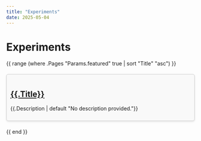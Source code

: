 ```yaml
---
title: "Experiments"
date: 2025-05-04
---
```


# Experiments

<style>
.experiment-grid { display: grid; grid-template-columns: repeat(auto-fill, minmax(300px, 1fr)); gap: 20px; }
.experiment-card { border: 1px solid #ccc; padding: 10px; border-radius: 5px; background-color: #f9f9f9; box-shadow: 0 2px 5px rgba(0,0,0,0.1); }
</style>

<div class="experiment-grid">
{{ range (where .Pages "Params.featured" true | sort "Title" "asc") }}
  <div class="experiment-card">
    <h2><a href="{{.RelPermalink}}">{{.Title}}</a></h2>
    <p>{{.Description | default "No description provided."}}</p>
  </div>
{{ end }}
</div>
